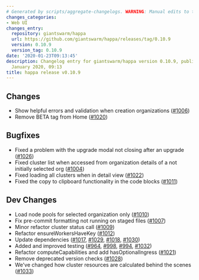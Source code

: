 ```yaml
---
# Generated by scripts/aggregate-changelogs. WARNING: Manual edits to this files will be overwritten.
changes_categories:
- Web UI
changes_entry:
  repository: giantswarm/happa
  url: https://github.com/giantswarm/happa/releases/tag/0.10.9
  version: 0.10.9
  version_tag: 0.10.9
date: '2020-01-23T09:13:45'
description: Changelog entry for giantswarm/happa version 0.10.9, published on 23
  January 2020, 09:13
title: happa release v0.10.9
---
```


## Changes
- Show helpful errors and validation when creation organizations ([#1006](https://github.com/giantswarm/happa/pull/1006)) 
- Remove BETA tag from Home ([#1020](https://github.com/giantswarm/happa/pull/1020))

## Bugfixes
- Fixed a problem with the upgrade modal not closing after an upgrade ([#1026](https://github.com/giantswarm/happa/pull/1026))
- Fixed cluster list when accessed from organization details of a not initially selected org ([#1004](https://github.com/giantswarm/happa/pull/1004))
- Fixed loading all clusters when in detail view ([#1022](https://github.com/giantswarm/happa/pull/1022))
- Fixed the copy to clipboard functionality in the code blocks ([#1011](https://github.com/giantswarm/happa/pull/1011))

## Dev Changes
- Load node pools for selected organization only ([#1010](https://github.com/giantswarm/happa/pull/1010))
- Fix pre-commit formatting not running on staged files ([#1007](https://github.com/giantswarm/happa/pull/1007)) 
- Minor refactor cluster status call ([#1009](https://github.com/giantswarm/happa/pull/1009))
- Refactor ensureWorkersHaveKey ([#1012](https://github.com/giantswarm/happa/pull/1012))
- Update dependencies ([#1017](https://github.com/giantswarm/happa/pull/1017), [#1029](https://github.com/giantswarm/happa/pull/1029), [#1018](https://github.com/giantswarm/happa/pull/1018), [#1030](https://github.com/giantswarm/happa/pull/1030))
- Added and improved testing ([#964](https://github.com/giantswarm/happa/pull/964), [#998](https://github.com/giantswarm/happa/pull/998), [#994](https://github.com/giantswarm/happa/pull/994), [#1032](https://github.com/giantswarm/happa/pull/1032))
- Refactor computeCapabilities and add hasOptionalIngress ([#1021](https://github.com/giantswarm/happa/pull/1021))
- Remove deprecated version checks ([#1028](https://github.com/giantswarm/happa/pull/1028))
- We've changed how cluster resources are calculated behind the scenes ([#1033](https://github.com/giantswarm/happa/pull/1033))
